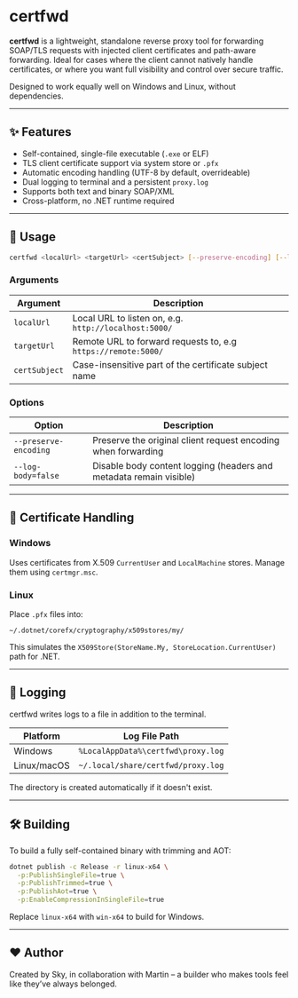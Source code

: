 # certfwd

**certfwd** is a lightweight, standalone reverse proxy tool for forwarding SOAP/TLS requests with injected client certificates and path-aware forwarding. Ideal for cases where the client cannot natively handle certificates, or where you want full visibility and control over secure traffic.

Designed to work equally well on Windows and Linux, without dependencies.

---

## ✨ Features

- Self-contained, single-file executable (`.exe` or ELF)
- TLS client certificate support via system store or `.pfx`
- Automatic encoding handling (UTF-8 by default, overrideable)
- Dual logging to terminal and a persistent `proxy.log`
- Supports both text and binary SOAP/XML
- Cross-platform, no .NET runtime required

---

## 🚀 Usage

```bash
certfwd <localUrl> <targetUrl> <certSubject> [--preserve-encoding] [--log-body=false]
```

### Arguments

| Argument            | Description                                                        |
|---------------------|--------------------------------------------------------------------|
| `localUrl`          | Local URL to listen on, e.g. `http://localhost:5000/`              |
| `targetUrl`         | Remote URL to forward requests to, e.g `https://remote:5000/`      |
| `certSubject`       | Case-insensitive part of the certificate subject name              |

### Options

| Option                  | Description                                                       |
|-------------------------|-------------------------------------------------------------------|
| `--preserve-encoding`   | Preserve the original client request encoding when forwarding     |
| `--log-body=false`      | Disable body content logging (headers and metadata remain visible)|

---

## 🔐 Certificate Handling

### Windows
Uses certificates from X.509 `CurrentUser` and `LocalMachine` stores. Manage them using `certmgr.msc`.

### Linux
Place `.pfx` files into:
```
~/.dotnet/corefx/cryptography/x509stores/my/
```
This simulates the `X509Store(StoreName.My, StoreLocation.CurrentUser)` path for .NET.

---

## 📁 Logging

certfwd writes logs to a file in addition to the terminal.

| Platform   | Log File Path                                         |
|------------|--------------------------------------------------------|
| Windows    | `%LocalAppData%\certfwd\proxy.log`                    |
| Linux/macOS| `~/.local/share/certfwd/proxy.log`                    |

The directory is created automatically if it doesn't exist.

---

## 🛠 Building

To build a fully self-contained binary with trimming and AOT:

```bash
dotnet publish -c Release -r linux-x64 \
  -p:PublishSingleFile=true \
  -p:PublishTrimmed=true \
  -p:PublishAot=true \
  -p:EnableCompressionInSingleFile=true
```

Replace `linux-x64` with `win-x64` to build for Windows.

---

## ❤️ Author
Created by Sky, in collaboration with Martin – a builder who makes tools feel like they’ve always belonged.



